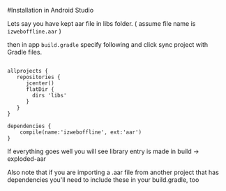 
#Installation in Android Studio

Lets say you have kept aar file in libs folder. ( assume file name is ```izweboffline.aar``` )

then in app ```build.gradle``` specify following and click sync project with Gradle files.

```

allprojects {
   repositories {
      jcenter()
      flatDir {
        dirs 'libs'
      }
   }
}

dependencies {
    compile(name:'izweboffline', ext:'aar')
}

```

If everything goes well you will see library entry is made in build -> exploded-aar

Also note that if you are importing a .aar file from another project that has dependencies you'll need to include these in your build.gradle, too




